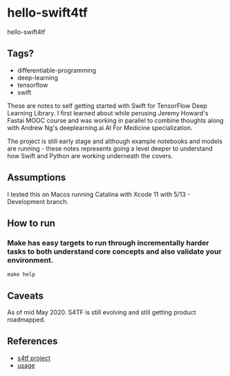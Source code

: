# hello-swift4tf
hello-swift4tf

## Tags?
- differentiable-programming
- deep-learning
- tensorflow
- swift 

These are notes to self getting started with Swift for TensorFlow Deep Learning Library.  I first learned about while perusing Jeremy Howard's Fastai MOOC course and was working in parallel to combine thoughts along with Andrew Ng's deeplearning.ai AI For Medicine specialization.

The project is still early stage and although example notebooks and models are running - these notes represents going a level deeper to understand how Swift and Python are working underneath the covers.

## Assumptions
I tested this on Macos running Catalina with Xcode 11 with 5/13 - Development branch.

## How to run

### Make has easy targets to run through incrementally harder tasks to both understand core concepts and also validate your environment.
`make help`

## Caveats
As of mid May 2020.  S4TF is still evolving and still getting product roadmapped. 

## References
- [s4tf project](https://github.com/tensorflow/swift-apis)
- [usage](https://github.com/tensorflow/swift/blob/master/Usage.md)
